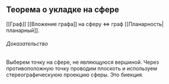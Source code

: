 ## Теорема о укладке на сфере
[[Граф]] [[Вложение графа]] на сферу $\iff$ граф [[Планарность|планарный]].
###### Доказательство
Выберем точку на сфере, не являющуюся вершиной. Через противоположную точку проводим плоскоть и используем стереографическуюю проекцию сферы. Это биекция.